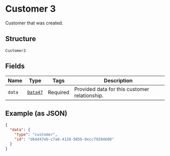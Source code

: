 
# Customer 3

Customer that was created.

## Structure

`Customer3`

## Fields

| Name | Type | Tags | Description |
|  --- | --- | --- | --- |
| `data` | [`Data47`](../../doc/models/data-47.md) | Required | Provided data for this customer relationship. |

## Example (as JSON)

```json
{
  "data": {
    "type": "customer",
    "id": "d64d47eb-c7a6-4128-985b-0ecc79284608"
  }
}
```


